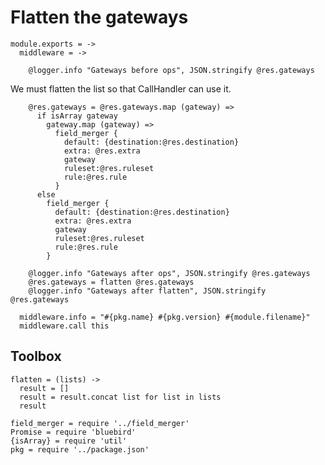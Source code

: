 Flatten the gateways
====================

    module.exports = ->
      middleware = ->

        @logger.info "Gateways before ops", JSON.stringify @res.gateways

We must flatten the list so that CallHandler can use it.

        @res.gateways = @res.gateways.map (gateway) =>
          if isArray gateway
            gateway.map (gateway) =>
              field_merger {
                default: {destination:@res.destination}
                extra: @res.extra
                gateway
                ruleset:@res.ruleset
                rule:@res.rule
              }
          else
            field_merger {
              default: {destination:@res.destination}
              extra: @res.extra
              gateway
              ruleset:@res.ruleset
              rule:@res.rule
            }

        @logger.info "Gateways after ops", JSON.stringify @res.gateways
        @res.gateways = flatten @res.gateways
        @logger.info "Gateways after flatten", JSON.stringify @res.gateways

      middleware.info = "#{pkg.name} #{pkg.version} #{module.filename}"
      middleware.call this

Toolbox
-------

    flatten = (lists) ->
      result = []
      result = result.concat list for list in lists
      result

    field_merger = require '../field_merger'
    Promise = require 'bluebird'
    {isArray} = require 'util'
    pkg = require '../package.json'
